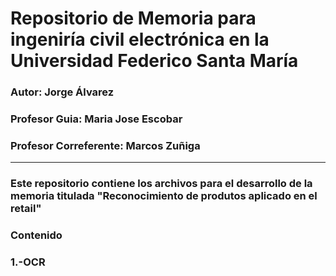 # Repositorio de Memoria para ingeniría civil electrónica en la Universidad Federico Santa María
### **Autor**: Jorge Álvarez
### **Profesor Guia**: Maria Jose Escobar
### **Profesor Correferente**: Marcos Zuñiga
--------------------------------
### Este repositorio contiene los archivos para el desarrollo de la memoria titulada "Reconocimiento de produtos aplicado en el retail"
### **Contenido**
### 1.-**OCR**
